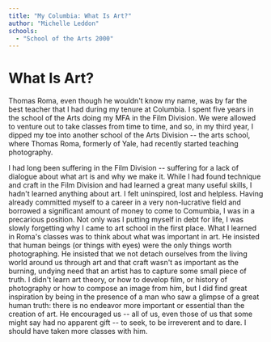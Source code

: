 ```yaml
---
title: "My Columbia: What Is Art?"
author: "Michelle Leddon"
schools:
  - "School of the Arts 2000"
---
```


# What Is Art?

Thomas Roma, even though he wouldn't know my name, was by far the best teacher that I had during my tenure at Columbia.  I spent five years in the school of the Arts doing my MFA in the Film Division.  We were allowed to venture out to take classes from time to time, and so, in my third year, I dipped my toe into another school of the Arts Division -- the arts school, where Thomas Roma, formerly of Yale, had recently started teaching photography.

I had long been suffering in the Film Division -- suffering for a lack of dialogue about what art is and why we make it.  While I had found technique and craft in the Film Division and had learned a great many useful skills, I hadn't learned anything about art. I felt uninspired, lost and helpless.  Having already committed myself to a career in a very non-lucrative field and borrowed a significant amount of money to come to Comumbia, I was in a precarious position. Not only was I putting myself in debt for life, I was slowly forgetting why I came to art school in the first place. What I learned in Roma's classes was to think about what was important in art.  He insisted that human beings (or things with eyes) were the only things worth photographing.  He insisted that we not detach ourselves from the living world around us through art and that craft wasn't as important as the burning, undying need that an artist has to capture some small piece of truth.  I didn't learn art theory, or how to develop film, or history of photography or how to compose an image from him, but I did find great inspiration by being in the presence of a man who saw a glimpse of a great human truth: there is no endeavor more important or essential than the creation of art.  He encouraged us -- all of us, even those of us that some might say had no apparent gift -- to seek, to be irreverent and to dare.  I should have taken more classes with him.

